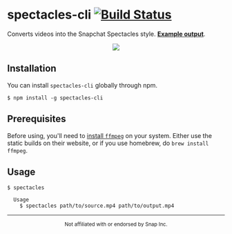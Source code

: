 # spectacles-cli [![Build Status](https://travis-ci.org/fabe/spectacles-cli.svg?branch=master)](https://travis-ci.org/fabe/spectacles-cli)
Converts videos into the Snapchat Spectacles style. **[Example output](https://streamable.com/ga7w0)**.

<p align="center">
  <a href="https://streamable.com/ga7w0"><img src="http://i.imgur.com/stiHXaa.gif"></a>
</p>

## Installation
You can install `spectacles-cli` globally through npm.

    $ npm install -g spectacles-cli

## Prerequisites
Before using, you'll need to [install `ffmpeg`](https://ffmpeg.org/download.html) on your system. Either use the static builds on their website, or if you use homebrew, do `brew install ffmpeg`.

## Usage
    $ spectacles

      Usage
        $ spectacles path/to/source.mp4 path/to/output.mp4

****

<p align="center">
  <sup>Not affiliated with or endorsed by Snap Inc.</sup>
</p>
